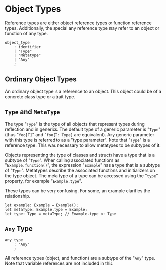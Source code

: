 # Object Types

Reference types are either object reference types or function reference types. Additionally, the
special any reference type may refer to an object or function of any type.

```grammar
object_type
    : identifier
    | "Type"
    | "Metatype"
    | "Any"
    ;
```

## Ordinary Object Types

An ordinary object type is a reference to an object. This object could be of a concrete class type
or a trait type.

## `Type` and `MetaType`

The type "`Type`" is the type of all objects that represent types during reflection and in generics.
The default type of a generic parameter is "`Type`" (thus "`foo[T]`" and "`foo[T: Type]` are
equivalent). Any generic parameter with this type is referred to as a "type parameter". Note that
"`Type`" is a reference type. This was necessary to allow metatypes to be subtypes of it.

Objects representing the type of classes and structs have a type that is a subtype of "`Type`". When
calling associated functions as "`Example.function()`", the expression "`Example`" has a type that
is a subtype of "`Type`". Metatypes describe the associated functions and initializers on the type
object. The meta type of a type can be accessed using the "`type`" property, for example
"`Example.type`".

These types can be very confusing. For some, an example clarifies the relationship.

```azoth
let example: Example = Example();
let metaType: Example.type = Example;
let type: Type = metaType; // Example.type <: Type
```

## `Any` Type

```grammar
any_type
    : "Any"
    ;
```

All reference types (object, and function) are a subtype of the "`Any`" type. Note that variable
references are not included in this.
